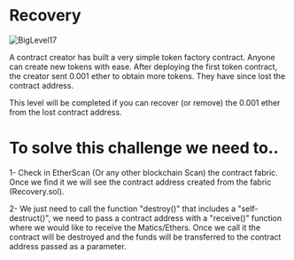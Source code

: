 # Recovery
![BigLevel17](https://user-images.githubusercontent.com/102038261/219020731-b12041e0-b86c-4296-9a9b-b33b6aafca17.svg)

A contract creator has built a very simple token factory contract. Anyone can create new tokens with ease. After deploying the first token contract, the creator sent 0.001 ether to obtain more tokens. They have since lost the contract address.

This level will be completed if you can recover (or remove) the 0.001 ether from the lost contract address.

# To solve this challenge we need to..

1- Check in EtherScan (Or any other blockchain Scan) the contract fabric. Once we find it we will see the contract address created from the fabric (Recovery.sol).

2- We just need to call the function "destroy()" that includes a "self-destruct()", we need to pass a contract address with a "receive()" function where we would like to receive the Matics/Ethers. Once we call it the contract will be destroyed and the funds will be transferred to the contract address passed as a parameter.
